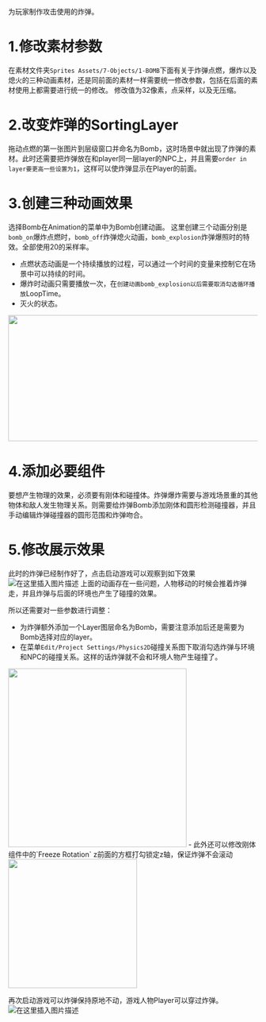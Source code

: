 为玩家制作攻击使用的炸弹。
# 1.修改素材参数
在素材文件夹`Sprites Assets/7-Objects/1-BOMB`下面有关于炸弹点燃，爆炸以及熄火的三种动画素材，还是同前面的素材一样需要统一修改参数，包括在后面的素材使用上都需要进行统一的修改。
修改值为32像素，点采样，以及无压缩。

# 2.改变炸弹的SortingLayer
拖动点燃的第一张图片到层级窗口并命名为Bomb，这时场景中就出现了炸弹的素材。此时还需要把炸弹放在和player同一层layer的NPC上，并且需要`order in layer要更高一些设置为1`，这样可以使炸弹显示在Player的前面。

# 3.创建三种动画效果
选择Bomb在Animation的菜单中为Bomb创建动画。
这里创建三个动画分别是`bomb_on`爆炸点燃时，`bomb_off`炸弹熄火动画，`bomb_explosion`炸弹爆照时的特效。全部使用20的采样率。
- 点燃状态动画是一个持续播放的过程，可以通过一个时间的变量来控制它在场景中可以持续的时间。
- 爆炸时动画只需要播放一次，在`创建动画bomb_explosion以后需要取消勾选循环播放`LoopTime。
- 灭火的状态。


<img src="https://img-blog.csdnimg.cn/20201021152058623.png" width="550" height="254">

# 4.添加必要组件
要想产生物理的效果，必须要有刚体和碰撞体。炸弹爆炸需要与游戏场景重的其他物体和敌人发生物理关系。则需要给炸弹Bomb添加刚体和圆形检测碰撞器，并且手动编辑炸弹碰撞器的圆形范围和炸弹吻合。

# 5.修改展示效果
此时的炸弹已经制作好了，点击启动游戏可以观察到如下效果
![在这里插入图片描述](https://img-blog.csdnimg.cn/20201021152637881.gif#pic_center)
上面的动画存在一些问题，人物移动的时候会推着炸弹走，并且炸弹与后面的环境也产生了碰撞的效果。

所以还需要对一些参数进行调整：
- 为炸弹额外添加一个Layer图层命名为Bomb，需要注意添加后还是需要为Bomb选择对应的layer。
- 在菜单`Edit/Project Settings/Physics2D`碰撞关系图下取消勾选炸弹与环境和NPC的碰撞关系。这样的话炸弹就不会和环境人物产生碰撞了。
<img src="https://img-blog.csdnimg.cn/20201021153023324.png" width="360" heigth="240">
- 此外还可以修改刚体组件中的`Freeze Rotation` z前面的方框打勾锁定z轴，保证炸弹不会滚动 
<img src="https://img-blog.csdnimg.cn/20201021153653555.png" width="260" heigth="80">

再次启动游戏可以炸弹保持原地不动，游戏人物Player可以穿过炸弹。
![在这里插入图片描述](https://img-blog.csdnimg.cn/20201021153808105.gif#pic_center)
